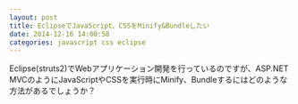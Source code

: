 ```yaml
---
layout: post
title: EclipseでJavaScript、CSSをMinify&Bundleしたい
date: 2014-12-16 14:00:58
categories: javascript css eclipse
---
```

<!-- {% raw %} -->
<p>Eclipse(struts2)でWebアプリケーション開発を行っているのですが、ASP.NET MVCのようにJavaScriptやCSSを実行時にMinify、Bundleするにはどのような方法があるでしょうか？</p>
<!-- {% endraw %} -->
